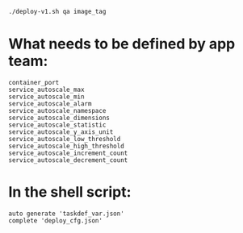  ```bash
 ./deploy-v1.sh qa image_tag
 ```

# What needs to be defined by app team:
	container_port
	service_autoscale_max
	service_autoscale_min
	service_autoscale_alarm
	service_autoscale_namespace
	service_autoscale_dimensions
	service_autoscale_statistic
	service_autoscale_y_axis_unit
	service_autoscale_low_threshold
	service_autoscale_high_threshold
	service_autoscale_increment_count
	service_autoscale_decrement_count


# In the shell script:
	auto generate 'taskdef_var.json'
	complete 'deploy_cfg.json'
